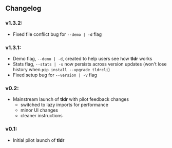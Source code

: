 ## Changelog
### v1.3.2:
- Fixed file conflict bug for ```--demo | -d``` flag

### v1.3.1:
- Demo flag, ```--demo | -d```, created to help users see how **tldr** works
- Stats flag, ```--stats | -s``` now persists across version updates (won't lose history when ```pip install --upgrade tldrcli```)
- Fixed setup bug for ```--version | -v``` flag 

### v0.2:
- Mainstream launch of **tldr** with pilot feedback changes
  - switched to lazy imports for performance
  - minor UI changes
  - cleaner instructions

### v0.1:
- Initial pilot launch of **tldr**
